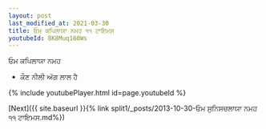 ```yaml
---
layout: post
last_modified_at: 2021-03-30
title: ਓਮ ਕਪਿਲਾਯਾ ਨਮਹ ੧੧ ਟਾਇਮਸ
youtubeId: 8K8Muq160Ws
---
```

 
 
 ਓਮ ਕਪਿਲਾਯਾ ਨਮਹ  
 
 -  ਕੌਣ ਨੀਲੀ ਅੱਗ ਲਾਲ ਹੈ 
 
  
 
  
 
 
 
 
 
 


{% include youtubePlayer.html id=page.youtubeId %}
 
[Next]({{ site.baseurl }}{% link  split1/_posts/2013-10-30-ਓਮ ਸੁਨਿਸਚਲਾਯਾ ਨਮਹ ੧੧ ਟਾਇਮਸ.md%})
 
